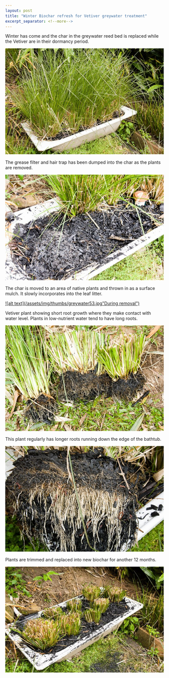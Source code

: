 ```yaml
---
layout: post
title: "Winter Biochar refresh for Vetiver greywater treatment"
excerpt_separator: <!--more-->
---
```

Winter has come and the char in the greywater reed bed is replaced while the Vetiver are in their dormancy period.

[![alt text](/assets/img/thumbs/greywater5.jpg "Before removal")](/assets/img/greywater5.jpg)

<!--more-->

The grease filter and hair trap has been dumped into the char as the plants are removed.

[![alt text](/assets/img/thumbs/greywater52.jpg "During removal")](/assets/img/greywater52.jpg)

The char is moved to an area of native plants and thrown in as a surface mulch. It slowly incorporates into the leaf litter.

[![alt text](/assets/img/thumbs/greywater53.jpg"During removal")](/assets/img/greywater53.jpg)

Vetiver plant showing short root growth where they make contact with water level. Plants in low-nutrient water tend to have long roots.

[![alt text](/assets/img/thumbs/greywater54.jpg "After removal")](/assets/img/greywater54.jpg)

This plant regularly has longer roots running down the edge of the bathtub.

[![alt text](/assets/img/thumbs/greywater55.jpg "After removal")](/assets/img/greywater55.jpg)

Plants are trimmed and replaced into new biochar for another 12 months.

[![alt text](/assets/img/thumbs/greywater56.jpg "Before removal")](/assets/img/greywater56.jpg)
